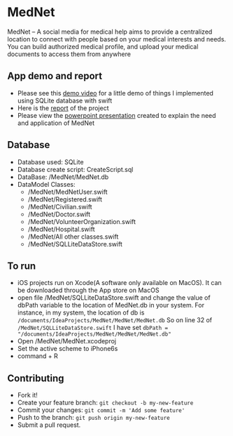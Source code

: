 # MedNet

MedNet – A social media for medical help aims to provide a centralized location to connect with people based on your medical interests and needs. You can build authorized medical profile, and upload your medical documents to access them from anywhere

## App demo and report

- Please see this [demo video](App%20Demo.mov) for a little demo of things I implemented using SQLite database with swift
- Here is the [report](MedNet_ProjectReport.docx) of the project
- Please view the [powerpoint presentation](MedNet.pptx) created to explain the need and application of MedNet

## Database

- Database used: SQLite
- Database create script: CreateScript.sql
- DataBase: /MedNet/MedNet.db
- DataModel Classes:
  - /MedNet/MedNetUser.swift
  - /MedNet/Registered.swift
  - /MedNet/Civilian.swift
  - /MedNet/Doctor.swift
  - /MedNet/VolunteerOrganization.swift
  - /MedNet/Hospital.swift
  - /MedNet/All other classes.swift
  - /MedNet/SQLLiteDataStore.swift

## To run
- iOS projects run on Xcode(A software only available on MacOS). It can be
downloaded through the App store on MacOS
- open file /MedNet/SQLLiteDataStore.swift and change the value of
dbPath variable to the location of MedNet.db in your system. For instance, in my system, the location of db is ```/documents/IdeaProjects/MedNet/MedNet/MedNet.db```
So on line 32 of ```/MedNet/SQLLiteDataStore.swift```
I have set ```dbPath = "/documents/IdeaProjects/MedNet/MedNet/MedNet.db"```
- Open /MedNet/MedNet.xcodeproj
- Set the active scheme to iPhone6s
- command + R

## Contributing

- Fork it!
- Create your feature branch: `git checkout -b my-new-feature`
- Commit your changes: `git commit -m 'Add some feature'`
- Push to the branch: `git push origin my-new-feature`
- Submit a pull request.
